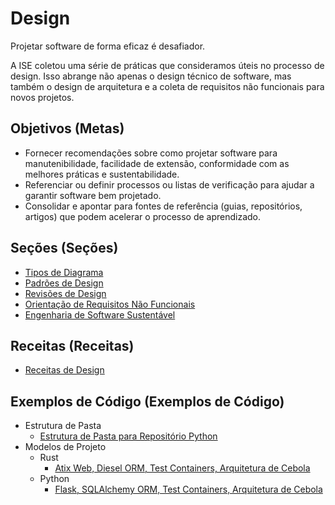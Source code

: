 # Design

Projetar software de forma eficaz é desafiador.

A ISE coletou uma série de práticas que consideramos úteis no processo de design. Isso abrange não apenas o design técnico de software, mas também o design de arquitetura e a coleta de requisitos não funcionais para novos projetos.

## Objetivos (Metas)

- Fornecer recomendações sobre como projetar software para manutenibilidade, facilidade de extensão, conformidade com as melhores práticas e sustentabilidade.
- Referenciar ou definir processos ou listas de verificação para ajudar a garantir software bem projetado.
- Consolidar e apontar para fontes de referência (guias, repositórios, artigos) que podem acelerar o processo de aprendizado.

## Seções (Seções)

- [Tipos de Diagrama](diagram-types/README.md)
- [Padrões de Design](design-patterns/README.md)
- [Revisões de Design](design-reviews/README.md)
- [Orientação de Requisitos Não Funcionais](design-patterns/non-functional-requirements-capture-guide.md)
- [Engenharia de Software Sustentável](sustainability/readme.md)

## Receitas (Receitas)

- [Receitas de Design](design-reviews/recipes/README.md)

## Exemplos de Código (Exemplos de Código)

- Estrutura de Pasta
  - [Estrutura de Pasta para Repositório Python](https://github.com/microsoft/cookiecutter_template_for_python)
- Modelos de Projeto
  - Rust
    - [Atix Web, Diesel ORM, Test Containers, Arquitetura de Cebola](https://github.com/microsoft/cookiecutter-rust-actix-clean-architecture)
  - Python
    - [Flask, SQLAlchemy ORM, Test Containers, Arquitetura de Cebola](https://github.com/microsoft/cookiecutter-python-flask-clean-architecture)
